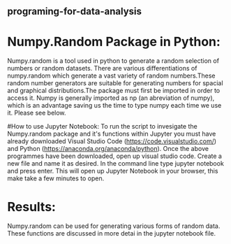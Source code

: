 ## programing-for-data-analysis
# Numpy.Random Package in Python:
Numpy.random is a tool used in python to generate a random selection of numbers or random datasets. There are various differentiations of numpy.random which generate a vast variety of random numbers.These random number generators are suitable for generating numbers for spacial and graphical distributions.The package must first be imported in order to access it. Numpy is generally imported as np (an abreviation of numpy), which is an advantage saving us the time to type numpy each time we use it. Please see below.


#How to use Jupyter Notebook:
To run the script to invesigate the Numpy.random package and it's functions within Jupyter you must have already downloaded Visual Studio Code (https://code.visualstudio.com/) and Python (https://anaconda.org/anaconda/python). Once the above programmes have been downloaded, open up visual studio code. Create a new file and name it as desired. In the command line type jupyter notebook and press enter. This will open up Jupyter Notebook in your browser, this make take a few minutes to open.


# Results:
Numpy.random can be used for generating various forms of random data. These functions are discussed in more detai in the jupyter notebook file. 

